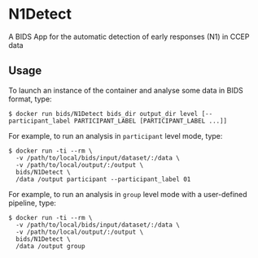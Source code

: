 # N1Detect
A BIDS App for the automatic detection of early responses (N1) in CCEP data

## Usage

To launch an instance of the container and analyse some data in BIDS format, type:

```
$ docker run bids/N1Detect bids_dir output_dir level [--participant_label PARTICIPANT_LABEL [PARTICIPANT_LABEL ...]]
```
For example, to run an analysis in ```participant``` level mode, type:

```
$ docker run -ti --rm \
  -v /path/to/local/bids/input/dataset/:/data \
  -v /path/to/local/output/:/output \
  bids/N1Detect \
  /data /output participant --participant_label 01
```

For example, to run an analysis in ```group``` level mode with a user-defined pipeline, type:

```
$ docker run -ti --rm \
  -v /path/to/local/bids/input/dataset/:/data \
  -v /path/to/local/output/:/output \
  bids/N1Detect \
  /data /output group
```


